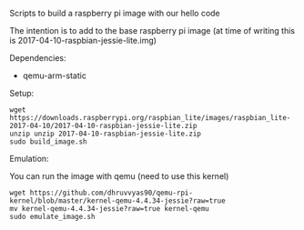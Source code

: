 Scripts to build a raspberry pi image with our hello code

The intention is to add to the base raspberry pi image (at
time of writing this is 2017-04-10-raspbian-jessie-lite.img)

Dependencies:

 * qemu-arm-static

Setup:

```
wget https://downloads.raspberrypi.org/raspbian_lite/images/raspbian_lite-2017-04-10/2017-04-10-raspbian-jessie-lite.zip
unzip unzip 2017-04-10-raspbian-jessie-lite.zip
sudo build_image.sh
```

Emulation:

You can run the image with qemu (need to use this kernel)

```
wget https://github.com/dhruvvyas90/qemu-rpi-kernel/blob/master/kernel-qemu-4.4.34-jessie?raw=true
mv kernel-qemu-4.4.34-jessie?raw=true kernel-qemu
sudo emulate_image.sh
```


